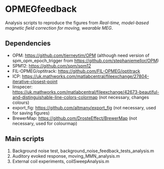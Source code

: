 # OPMEGfeedback
Analysis scripts to reproduce the figures from *Real-time, model-based magnetic field correction for moving, wearable MEG*. 

## Dependencies
- OPM: https://github.com/tierneytim/OPM (although need version of spm_opm_epoch_trigger from https://github.com/stephaniemellor/OPM)
- SPM12: https://github.com/spm/spm12
- FIL-OPMEG/optitrack: https://github.com/FIL-OPMEG/optitrack
- ICP: https://uk.mathworks.com/matlabcentral/fileexchange/27804-iterative-closest-point
- linspecer: https://uk.mathworks.com/matlabcentral/fileexchange/42673-beautiful-and-distinguishable-line-colors-colormap (not necessary, changes colours)
- export_fig: https://github.com/altmany/export_fig (not necessary, used for saving figures)
- BrewerMap: https://github.com/DrosteEffect/BrewerMap (not necessary, used for colourmap)

## Main scripts
1. Background noise test, background_noise_feedback_tests_analysis.m
2. Auditory evoked response, moving_MMN_analysis.m
3. External coil experiments, coilSweepAnalysis.m
